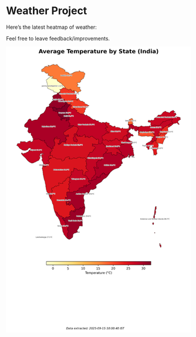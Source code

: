 # Weather Project

Here’s the latest heatmap of weather:

Feel free to leave feedback/improvements.

![India Heatmap](docs/assets/india_heatmap.png?v=C79673)
